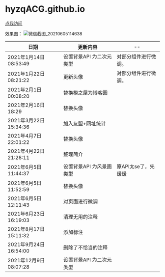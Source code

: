 # hyzqACG.github.io

[点我访问](https://hyzqacg.github.io/)


效果图：
![微信截图_20210605114638](https://user-images.githubusercontent.com/70384877/120879114-bdfaff00-c5f3-11eb-8ade-6831582ab135.png)

<!-- [![微信截图_20210422212008](https://user-images.githubusercontent.com/70384877/115721484-a9023d80-a3b0-11eb-9001-accede22777b.png)](https://hyzqacg.github.io/) -->



日期 | 更新内容 | --
--|--|--|
2021年1月14日08:53:49 |  设置背景API 为二次元类型  |  对部分组件进行微调。
2021年1月22日08:21:22 | 更新头像 | 对部分组件进行微调。
2021年2月1日00:08:20 | 替换模之屋为博客园  | 
2021年2月16日18:29 | 替换头像  | 
2021年3月22日15:34:36 | 加入友盟+网址统计  | 
2021年4月7日22:01:22 | 替换头像  |
2021年4月22日21:28:11 | 整理简介 |  
2021年6月5日11:44:37 | 设置背景API 为风景画 类型 | 原API太se了，先缓缓
2021年6月5日11:52:59 | 替换头像 |
2021年6月5日12:11:43 | 对页面进行微调 | 
2021年6月23日16:19:03 | 清理无用的注释 | 
2021年8月17日15:11:32 | 添加标注 | 
2021年9月24日16:54:00 | 删除了不恰当的注释 | 
2021年12月9日08:07:28 | 设置背景API 为二次元类型  |  

